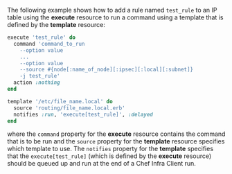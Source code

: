 The following example shows how to add a rule named `test_rule` to an IP
table using the **execute** resource to run a command using a template
that is defined by the **template** resource:

``` ruby
execute 'test_rule' do
  command 'command_to_run
    --option value
    ...
    --option value
    --source #{node[:name_of_node][:ipsec][:local][:subnet]}
    -j test_rule'
  action :nothing
end

template '/etc/file_name.local' do
  source 'routing/file_name.local.erb'
  notifies :run, 'execute[test_rule]', :delayed
end
```

where the `command` property for the **execute** resource contains the
command that is to be run and the `source` property for the **template**
resource specifies which template to use. The `notifies` property for
the **template** specifies that the `execute[test_rule]` (which is
defined by the **execute** resource) should be queued up and run at the
end of a Chef Infra Client run.